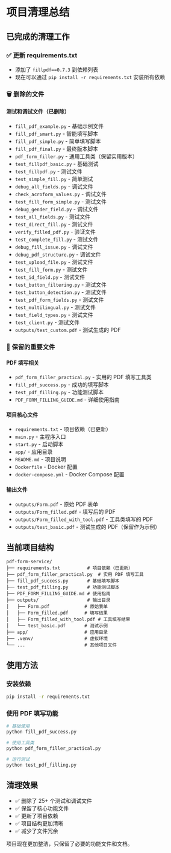 # 项目清理总结

## 已完成的清理工作

### ✅ 更新 requirements.txt
- 添加了 `fillpdf==0.7.3` 到依赖列表
- 现在可以通过 `pip install -r requirements.txt` 安装所有依赖

### 🗑️ 删除的文件

#### 测试和调试文件（已删除）
- `fill_pdf_example.py` - 基础示例文件
- `fill_pdf_smart.py` - 智能填写脚本
- `fill_pdf_simple.py` - 简单填写脚本
- `fill_pdf_final.py` - 最终版本脚本
- `pdf_form_filler.py` - 通用工具类（保留实用版本）
- `test_fillpdf_basic.py` - 基础测试
- `test_fillpdf.py` - 测试文件
- `test_simple_fill.py` - 简单测试
- `debug_all_fields.py` - 调试文件
- `check_acroform_values.py` - 调试文件
- `test_fill_form_simple.py` - 测试文件
- `debug_gender_field.py` - 调试文件
- `test_all_fields.py` - 测试文件
- `test_direct_fill.py` - 测试文件
- `verify_filled_pdf.py` - 验证文件
- `test_complete_fill.py` - 测试文件
- `debug_fill_issue.py` - 调试文件
- `debug_pdf_structure.py` - 调试文件
- `test_upload_file.py` - 测试文件
- `test_fill_form.py` - 测试文件
- `test_id_field.py` - 测试文件
- `test_button_filtering.py` - 测试文件
- `test_button_detection.py` - 测试文件
- `test_pdf_form_fields.py` - 测试文件
- `test_multilingual.py` - 测试文件
- `test_field_types.py` - 测试文件
- `test_client.py` - 测试文件
- `outputs/test_custom.pdf` - 测试生成的 PDF

### 📁 保留的重要文件

#### PDF 填写相关
- `pdf_form_filler_practical.py` - 实用的 PDF 填写工具类
- `fill_pdf_success.py` - 成功的填写脚本
- `test_pdf_filling.py` - 功能测试脚本
- `PDF_FORM_FILLING_GUIDE.md` - 详细使用指南

#### 项目核心文件
- `requirements.txt` - 项目依赖（已更新）
- `main.py` - 主程序入口
- `start.py` - 启动脚本
- `app/` - 应用目录
- `README.md` - 项目说明
- `Dockerfile` - Docker 配置
- `docker-compose.yml` - Docker Compose 配置

#### 输出文件
- `outputs/Form.pdf` - 原始 PDF 表单
- `outputs/Form_filled.pdf` - 填写后的 PDF
- `outputs/Form_filled_with_tool.pdf` - 工具类填写的 PDF
- `outputs/test_basic.pdf` - 测试生成的 PDF（保留作为示例）

## 当前项目结构

```
pdf-form-service/
├── requirements.txt          # 项目依赖（已更新）
├── pdf_form_filler_practical.py  # 实用 PDF 填写工具
├── fill_pdf_success.py       # 基础填写脚本
├── test_pdf_filling.py       # 功能测试脚本
├── PDF_FORM_FILLING_GUIDE.md # 使用指南
├── outputs/                  # 输出目录
│   ├── Form.pdf             # 原始表单
│   ├── Form_filled.pdf      # 填写结果
│   ├── Form_filled_with_tool.pdf # 工具填写结果
│   └── test_basic.pdf       # 测试示例
├── app/                     # 应用目录
├── .venv/                   # 虚拟环境
└── ...                      # 其他项目文件
```

## 使用方法

### 安装依赖
```bash
pip install -r requirements.txt
```

### 使用 PDF 填写功能
```bash
# 基础使用
python fill_pdf_success.py

# 使用工具类
python pdf_form_filler_practical.py

# 运行测试
python test_pdf_filling.py
```

## 清理效果

- ✅ 删除了 25+ 个测试和调试文件
- ✅ 保留了核心功能文件
- ✅ 更新了项目依赖
- ✅ 项目结构更加清晰
- ✅ 减少了文件冗余

项目现在更加整洁，只保留了必要的功能文件和文档。 